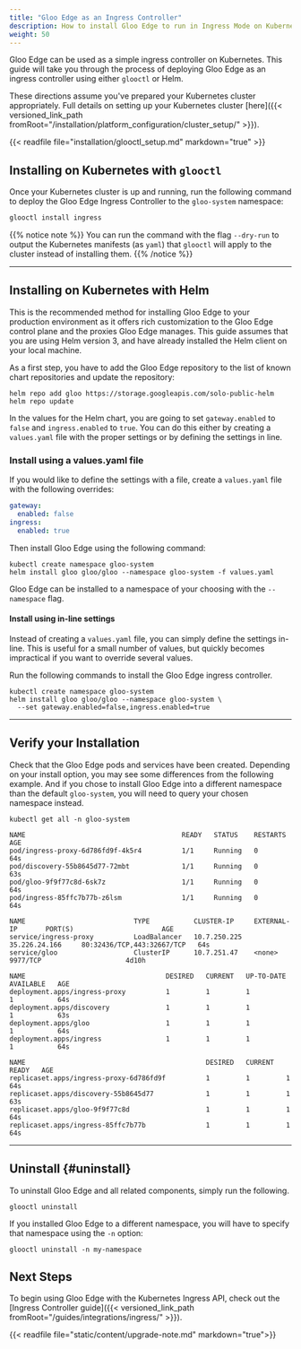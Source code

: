 ```yaml
---
title: "Gloo Edge as an Ingress Controller"
description: How to install Gloo Edge to run in Ingress Mode on Kubernetes.
weight: 50
---
```


Gloo Edge can be used as a simple ingress controller on Kubernetes. This guide will take you through the process of deploying Gloo Edge as an ingress controller using either `glooctl` or Helm.

These directions assume you've prepared your Kubernetes cluster appropriately. Full details on setting up your Kubernetes cluster [here]({{< versioned_link_path fromRoot="/installation/platform_configuration/cluster_setup/" >}}).

{{< readfile file="installation/glooctl_setup.md" markdown="true" >}}

## Installing on Kubernetes with `glooctl`

Once your Kubernetes cluster is up and running, run the following command to deploy the Gloo Edge Ingress Controller to the `gloo-system` namespace:

```bash
glooctl install ingress
```

{{% notice note %}}
You can run the command with the flag `--dry-run` to output the Kubernetes manifests (as `yaml`) that `glooctl` will apply to the cluster instead of installing them.
{{% /notice %}}

---

## Installing on Kubernetes with Helm

This is the recommended method for installing Gloo Edge to your production environment as it offers rich customization to the Gloo Edge control plane and the proxies Gloo Edge manages. This guide assumes that you are using Helm version 3, and have already installed the Helm client on your local machine.

As a first step, you have to add the Gloo Edge repository to the list of known chart repositories and update the repository:

```shell
helm repo add gloo https://storage.googleapis.com/solo-public-helm
helm repo update
```

In the values for the Helm chart, you are going to set `gateway.enabled` to `false` and `ingress.enabled` to `true`. You can do this either by creating a `values.yaml` file with the proper settings or by defining the settings in line.

### Install using a values.yaml file

If you would like to define the settings with a file, create a `values.yaml` file with the following overrides:

```yaml
gateway:
  enabled: false
ingress:
  enabled: true
```

Then install Gloo Edge using the following command:

```shell
kubectl create namespace gloo-system
helm install gloo gloo/gloo --namespace gloo-system -f values.yaml
```

Gloo Edge can be installed to a namespace of your choosing with the `--namespace` flag.

#### Install using in-line settings

Instead of creating a `values.yaml` file, you can simply define the settings in-line. This is useful for a small number of values, but quickly becomes impractical if you want to override several values.

Run the following commands to install the Gloo Edge ingress controller.

```shell
kubectl create namespace gloo-system
helm install gloo gloo/gloo --namespace gloo-system \
  --set gateway.enabled=false,ingress.enabled=true
```

---

## Verify your Installation

Check that the Gloo Edge pods and services have been created. Depending on your install option, you may see some differences from the following example. And if you chose to install Gloo Edge into a different namespace than the default `gloo-system`, you will need to query your chosen namespace instead.

```shell
kubectl get all -n gloo-system
```

```noop
NAME                                       READY   STATUS    RESTARTS   AGE
pod/ingress-proxy-6d786fd9f-4k5r4          1/1     Running   0          64s
pod/discovery-55b8645d77-72mbt             1/1     Running   0          63s
pod/gloo-9f9f77c8d-6sk7z                   1/1     Running   0          64s
pod/ingress-85ffc7b77b-z6lsm               1/1     Running   0          64s

NAME                           TYPE           CLUSTER-IP     EXTERNAL-IP       PORT(S)                      AGE
service/ingress-proxy          LoadBalancer   10.7.250.225   35.226.24.166     80:32436/TCP,443:32667/TCP   64s
service/gloo                   ClusterIP      10.7.251.47    <none>            9977/TCP                     4d10h

NAME                                   DESIRED   CURRENT   UP-TO-DATE   AVAILABLE   AGE
deployment.apps/ingress-proxy          1         1         1            1           64s
deployment.apps/discovery              1         1         1            1           63s
deployment.apps/gloo                   1         1         1            1           64s
deployment.apps/ingress                1         1         1            1           64s

NAME                                             DESIRED   CURRENT   READY   AGE
replicaset.apps/ingress-proxy-6d786fd9f          1         1         1       64s
replicaset.apps/discovery-55b8645d77             1         1         1       63s
replicaset.apps/gloo-9f9f77c8d                   1         1         1       64s
replicaset.apps/ingress-85ffc7b77b               1         1         1       64s
```

---

## Uninstall {#uninstall}

To uninstall Gloo Edge and all related components, simply run the following.

```shell
glooctl uninstall
```

If you installed Gloo Edge to a different namespace, you will have to specify that namespace using the `-n` option:

```shell
glooctl uninstall -n my-namespace
```

## Next Steps

To begin using Gloo Edge with the Kubernetes Ingress API, check out the [Ingress Controller guide]({{< versioned_link_path fromRoot="/guides/integrations/ingress/" >}}).

{{< readfile file="static/content/upgrade-note.md" markdown="true">}}